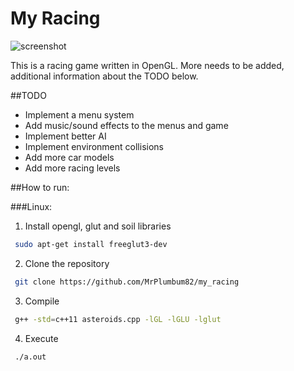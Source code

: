 # My Racing

![screenshot](https://cloud.githubusercontent.com/assets/11234396/18818325/cfe118fe-838f-11e6-8f75-32196fefef1e.png)

This is a racing game written in OpenGL. More needs to be added, additional information about the TODO below.

##TODO
  * Implement a menu system
  * Add music/sound effects to the menus and game
  * Implement better AI
  * Implement environment collisions
  * Add more car models
  * Add more racing levels

##How to run:

###Linux:
 1. Install opengl, glut and soil libraries
 ```bash
  sudo apt-get install freeglut3-dev 
 ```

 2. Clone the repository
 
 ```bash
  git clone https://github.com/MrPlumbum82/my_racing
 ```

 3. Compile
 
 ```bash
  g++ -std=c++11 asteroids.cpp -lGL -lGLU -lglut 
 ```
 
 4. Execute
 
 ```bash
  ./a.out
 ```
